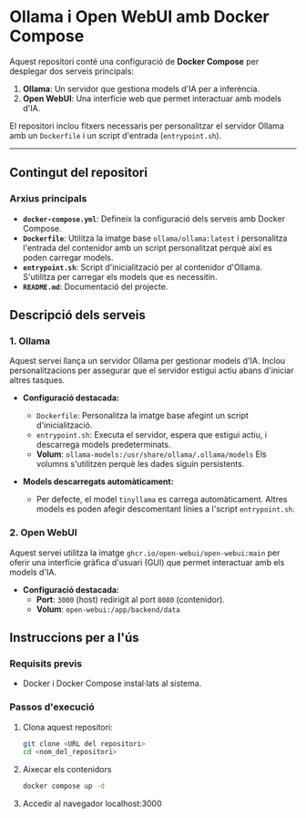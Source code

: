 # Ollama i Open WebUI amb Docker Compose

Aquest repositori conté una configuració de **Docker Compose** per desplegar dos serveis principals: 

1. **Ollama**: Un servidor que gestiona models d'IA per a inferència.
2. **Open WebUI**: Una interfície web que permet interactuar amb models d'IA.

El repositori inclou fitxers necessaris per personalitzar el servidor Ollama amb un `Dockerfile` i un script d'entrada (`entrypoint.sh`).

---

## Contingut del repositori

### Arxius principals

- **`docker-compose.yml`**: Defineix la configuració dels serveis amb Docker Compose.
- **`Dockerfile`**: Utilitza la imatge base `ollama/ollama:latest` i personalitza l'entrada del contenidor amb un script personalitzat perquè així es poden carregar models.
- **`entrypoint.sh`**: Script d'inicialització per al contenidor d'Ollama. S'utilitza per carregar els models que es necessitin.
- **`README.md`**: Documentació del projecte.


## Descripció dels serveis

### 1. **Ollama**
Aquest servei llança un servidor Ollama per gestionar models d'IA. Inclou personalitzacions per assegurar que el servidor estigui actiu abans d'iniciar altres tasques.

- **Configuració destacada:**
  - `Dockerfile`: Personalitza la imatge base afegint un script d'inicialització.
  - `entrypoint.sh`: Executa el servidor, espera que estigui actiu, i descarrega models predeterminats.
  - **Volum**: `ollama-models:/usr/share/ollama/.ollama/models`  Els volumns s'utilitzen perquè les dades siguin persistents.

- **Models descarregats automàticament:**
  - Per defecte, el model `tinyllama` es carrega automàticament. Altres models es poden afegir descomentant línies a l'script `entrypoint.sh`.

### 2. **Open WebUI**
Aquest servei utilitza la imatge `ghcr.io/open-webui/open-webui:main` per oferir una interfície gràfica d'usuari (GUI) que permet interactuar amb els models d'IA.

- **Configuració destacada:**
  - **Port**: `3000` (host) redirigit al port `8080` (contenidor).
  - **Volum**: `open-webui:/app/backend/data`


## Instruccions per a l'ús

### Requisits previs
- Docker i Docker Compose instal·lats al sistema.

### Passos d'execució
1. Clona aquest repositori:
   ```bash
   git clone <URL del repositori>
   cd <nom_del_repositori>

2. Aixecar els contenidors
   ```bash
   docker compose up -d

3. Accedir al navegador localhost:3000